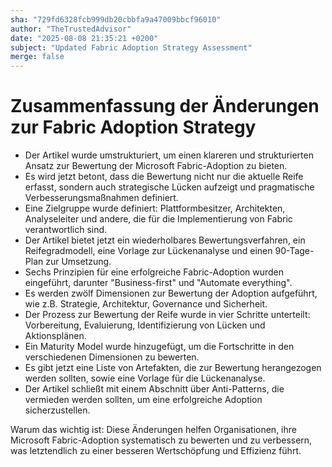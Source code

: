 ```yaml
---
sha: "729fd6328fcb999db20cbbfa9a47009bbcf96010"
author: "TheTrustedAdvisor"
date: "2025-08-08 21:35:21 +0200"
subject: "Updated Fabric Adoption Strategy Assessment"
merge: false
---
```


# Zusammenfassung der Änderungen zur Fabric Adoption Strategy

- Der Artikel wurde umstrukturiert, um einen klareren und strukturierten Ansatz zur Bewertung der Microsoft Fabric-Adoption zu bieten.
- Es wird jetzt betont, dass die Bewertung nicht nur die aktuelle Reife erfasst, sondern auch strategische Lücken aufzeigt und pragmatische Verbesserungsmaßnahmen definiert.
- Eine Zielgruppe wurde definiert: Plattformbesitzer, Architekten, Analyseleiter und andere, die für die Implementierung von Fabric verantwortlich sind.
- Der Artikel bietet jetzt ein wiederholbares Bewertungsverfahren, ein Reifegradmodell, eine Vorlage zur Lückenanalyse und einen 90-Tage-Plan zur Umsetzung.
- Sechs Prinzipien für eine erfolgreiche Fabric-Adoption wurden eingeführt, darunter "Business-first" und "Automate everything".
- Es werden zwölf Dimensionen zur Bewertung der Adoption aufgeführt, wie z.B. Strategie, Architektur, Governance und Sicherheit.
- Der Prozess zur Bewertung der Reife wurde in vier Schritte unterteilt: Vorbereitung, Evaluierung, Identifizierung von Lücken und Aktionsplänen.
- Ein Maturity Model wurde hinzugefügt, um die Fortschritte in den verschiedenen Dimensionen zu bewerten.
- Es gibt jetzt eine Liste von Artefakten, die zur Bewertung herangezogen werden sollten, sowie eine Vorlage für die Lückenanalyse.
- Der Artikel schließt mit einem Abschnitt über Anti-Patterns, die vermieden werden sollten, um eine erfolgreiche Adoption sicherzustellen.

Warum das wichtig ist: Diese Änderungen helfen Organisationen, ihre Microsoft Fabric-Adoption systematisch zu bewerten und zu verbessern, was letztendlich zu einer besseren Wertschöpfung und Effizienz führt.

